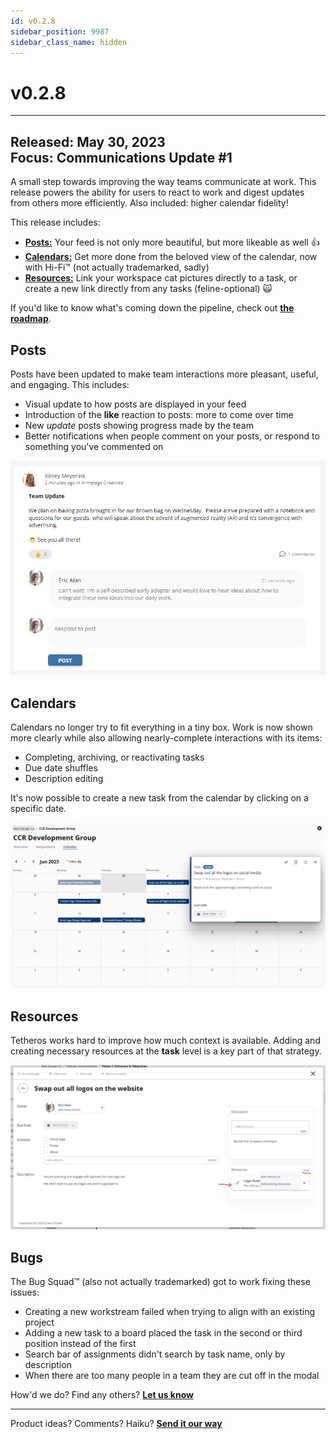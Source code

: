 ```yaml
---
id: v0.2.8
sidebar_position: 9987
sidebar_class_name: hidden
---
```


# v0.2.8  
  
---

**Released:** May 30, 2023  
**Focus:** Communications Update #1
---  

A small step towards improving the way teams communicate at work.  This release powers the ability for users to react to work and digest updates from others more efficiently.  Also included: higher calendar fidelity!   
  
This release includes:  
- **[Posts:](#posts)** Your feed is not only more beautiful, but more likeable as well 👍   
- **[Calendars:](#calendars)** Get more done from the beloved view of the calendar, now with Hi-Fi™ (not actually trademarked, sadly) 
- **[Resources:](#resources)** Link your workspace cat pictures directly to a task, or create a new link directly from any tasks (feline-optional) 🙀
  
If you'd like to know what's coming down the pipeline, check out **[the roadmap](/docs/roadmap)**.  
  
## Posts  
  
Posts have been updated to make team interactions more pleasant, useful, and engaging.  This includes:  
- Visual update to how posts are displayed in your feed  
- Introduction of the **like** reaction to posts: more to come over time  
- New *update* posts showing progress made by the team  
- Better notifications when people comment on your posts, or respond to something you've commented on  

![Posts](../assets/v028-posts.jpg)  
  
  
## Calendars  
Calendars no longer try to fit everything in a tiny box.  Work is now shown more clearly while also allowing nearly-complete interactions with its items:  
- Completing, archiving, or reactivating tasks  
- Due date shuffles  
- Description editing  
  
It's now possible to create a new task from the calendar by clicking on a specific date.

![Calendars](../assets/v028-calendar.jpg)  
  
  
## Resources  
Tetheros works hard to improve how much context is available.  Adding and creating necessary resources at the **task** level is a key part of that strategy.  

![Resources](../assets/v028-resources.jpg)  
  
  
## Bugs   
  
The Bug Squad™ (also not actually trademarked) got to work fixing these issues:  

- Creating a new workstream failed when trying to align with an existing project  
- Adding a new task to a board placed the task in the second or third position instead of the first  
- Search bar of assignments didn't search by task name, only by description  
- When there are too many people in a team they are cut off in the modal   
  
How'd we do?  Find any others?  **[Let us know](/bugs/report)**  

---  
Product ideas?  Comments?  Haiku?  **[Send it our way](/features/request)**  